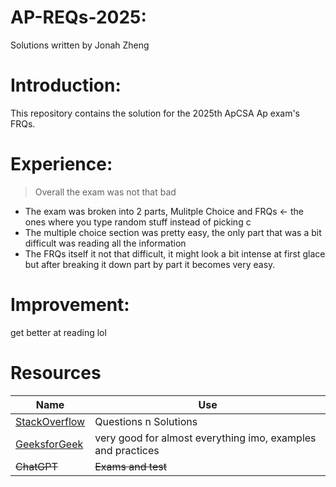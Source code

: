 # AP-REQs-2025:
Solutions written by Jonah Zheng

# Introduction:
This repository contains the solution for the 2025th ApCSA Ap exam's FRQs.

# Experience:
> Overall the exam was not that bad
- The exam was broken into 2 parts, Mulitple Choice and FRQs <- the ones where you type random stuff instead of picking c
- The multiple choice section was pretty easy, the only part that was a bit difficult was reading all the information
- The FRQs itself it not that difficult, it might look a bit intense at first glace but after breaking it down part by part it becomes very easy.

# Improvement:
get better at reading lol

# Resources
| Name | Use |
| ----------- | ----------- |
| [StackOverflow](https://stackoverflow.com/questions) | Questions n Solutions |
| [GeeksforGeek](https://www.geeksforgeeks.org/) | very good for almost everything imo, examples and practices |
| ~~ChatGPT~~ | ~~Exams and test~~ |
